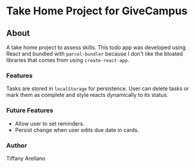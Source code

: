 # Take Home Project for GiveCampus

## About
A take home project to assess skills. This todo app was developed using React and bundled with `parcel-bundler` because I don't like the bloated libraries that comes from using `create-react-app`.  

### Features
Tasks are stored in `localStorage` for persistence. User can delete tasks or mark them as complete and style reacts dynamically to its status. 

### Future Features
- Allow user to set reminders.
- Persist change when user edits due date in cards.

### Author
Tiffany Arellano